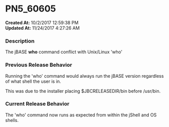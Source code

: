 # PN5_60605

**Created At:** 10/2/2017 12:59:38 PM  
**Updated At:** 11/24/2017 4:27:26 AM  


### Description

The jBASE **who** command conflict with Unix/Linux 'who'



### Previous Release Behavior

Running the 'who' command would always run the jBASE version regardless of what shell the user is in.

This was due to the installer placing $JBCRELEASEDIR/bin before /usr/bin.



### Current Release Behavior

The 'who' command now runs as expected from within the jShell and OS shells.
